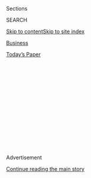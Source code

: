 <div id="app">

<div>

<div>

<div>

<div class="NYTAppHideMasthead css-1q2w90k e1suatyy0">

<div class="section css-ui9rw0 e1suatyy2">

<div class="css-eph4ug er09x8g0">

<div class="css-6n7j50">

</div>

<span class="css-1dv1kvn">Sections</span>

<div class="css-10488qs">

<span class="css-1dv1kvn">SEARCH</span>

</div>

[Skip to content](#site-content)[Skip to site
index](#site-index)

</div>

<div id="masthead-section-label" class="css-1wr3we4 eaxe0e00">

[Business](https://www.nytimes.com/section/business)

</div>

<div class="css-10698na e1huz5gh0">

</div>

</div>

<div id="masthead-bar-one" class="section hasLinks css-15hmgas e1csuq9d3">

<div class="css-uqyvli e1csuq9d0">

</div>

<div class="css-1uqjmks e1csuq9d1">

</div>

<div class="css-9e9ivx">

[](https://myaccount.nytimes.com/auth/login?response_type=cookie&client_id=vi)

</div>

<div class="css-1bvtpon e1csuq9d2">

[Today’s
Paper](https://www.nytimes.com/section/todayspaper)

</div>

</div>

</div>

</div>

<div data-aria-hidden="false">

<div id="site-content" data-role="main">

<div>

<div class="css-1aor85t" style="opacity:0.000000001;z-index:-1;visibility:hidden">

<div class="css-1hqnpie">

<div class="css-epjblv">

<span class="css-17xtcya">[Business](/section/business)</span><span class="css-x15j1o">|</span><span class="css-fwqvlz">How
Automated Background Checks Freeze Out
Renters</span>

</div>

<div class="css-k008qs">

<div class="css-1iwv8en">

<span class="css-18z7m18"></span>

<div>

</div>

</div>

<span class="css-1n6z4y">https://nyti.ms/3evZJQ9</span>

<div class="css-1705lsu">

<div class="css-4xjgmj">

<div class="css-4skfbu" data-role="toolbar" data-aria-label="Social Media Share buttons, Save button, and Comments Panel with current comment count" data-testid="share-tools">

  - 
  - 
  - 
  - 
    
    <div class="css-6n7j50">
    
    </div>

  - 
  - 

</div>

</div>

</div>

</div>

</div>

</div>

<div id="NYT_TOP_BANNER_REGION" class="css-13pd83m">

</div>

<div id="top-wrapper" class="css-1sy8kpn">

<div id="top-slug" class="css-l9onyx">

Advertisement

</div>

[Continue reading the main
story](#after-top)

<div class="ad top-wrapper" style="text-align:center;height:100%;display:block;min-height:250px">

<div id="top" class="place-ad" data-position="top" data-size-key="top">

</div>

</div>

<div id="after-top">

</div>

</div>

<div>

<div id="sponsor-wrapper" class="css-1hyfx7x">

<div id="sponsor-slug" class="css-19vbshk">

Supported by

</div>

[Continue reading the main
story](#after-sponsor)

<div id="sponsor" class="ad sponsor-wrapper" style="text-align:center;height:100%;display:block">

</div>

<div id="after-sponsor">

</div>

</div>

<div class="css-186x18t">

</div>

<div class="css-1vkm6nb ehdk2mb0">

# How Automated Background Checks Freeze Out Renters

</div>

Algorithms that scan everything from terror watch lists to eviction
records spit out flawed tenant screening reports. And almost nobody is
watching.

<div class="css-79elbk" data-testid="photoviewer-wrapper">

<div class="css-z3e15g" data-testid="photoviewer-wrapper-hidden">

</div>

<div class="css-1a48zt4 ehw59r15" data-testid="photoviewer-children">

![<span class="css-16f3y1r e13ogyst0" data-aria-hidden="true">Samantha
Johnson has lost count of the times she has been turned down for housing
or work because of incorrect background
reports.</span><span class="css-cnj6d5 e1z0qqy90" itemprop="copyrightHolder"><span class="css-1ly73wi e1tej78p0">Credit...</span><span><span>Thomas
Patterson</span></span></span>](https://static01.nyt.com/images/2020/05/31/business/00markup-renters1/00markup-renters1-articleLarge.jpg?quality=75&auto=webp&disable=upscale)

</div>

</div>

<div class="css-18e8msd">

<div class="css-vp77d3 epjyd6m0">

<div class="css-1baulvz">

By <span class="css-1baulvz" itemprop="name">Lauren Kirchner</span> and
[<span class="css-1baulvz last-byline" itemprop="name">Matthew
Goldstein</span>](https://www.nytimes.com/by/matthew-goldstein)

</div>

</div>

  - 
    
    <div class="css-ld3wwf e16638kd2">
    
    May 28,
    2020
    
    </div>

  - 
    
    <div class="css-4xjgmj">
    
    <div class="css-d8bdto" data-role="toolbar" data-aria-label="Social Media Share buttons, Save button, and Comments Panel with current comment count" data-testid="share-tools">
    
      - 
      - 
      - 
      - 
        
        <div class="css-6n7j50">
        
        </div>
    
      - 
      - 
    
    </div>
    
    </div>

</div>

</div>

<div class="section meteredContent css-1r7ky0e" name="articleBody" itemprop="articleBody">

<div class="css-1fanzo5 StoryBodyCompanionColumn">

<div class="css-53u6y8">

*This article was reported and written in collaboration with* [*The
Markup*](https://themarkup.org/locked-out/2020/05/28/access-denied-faulty-automated-background-checks-freeze-out-renters)*,
a nonprofit newsroom investigating technology’s effects on society.*

Burglary and domestic assault in Minnesota. Selling meth and jumping
bail in Kentucky. Driving without insurance in Arkansas. Disorderly
conduct. Theft. Lying to a police officer. Unspecified “crimes.” Too
many narcotics charges to count.

That’s what the landlord for an apartment in St. Helens, Ore., saw when
he ran a background check for Samantha Johnson, a prospective tenant, in
2018.

But none of the charges were hers.

The growing data economy and the [rise of American
rentership](https://www.pewresearch.org/fact-tank/2017/07/19/more-u-s-households-are-renting-than-at-any-point-in-50-years/)
since the 2008 financial crisis have fueled a rapid expansion of the
tenant screening industry, [now valued at $1
billion](https://www.ibisworld.com/united-states/market-research-reports/background-check-services-industry/).
The companies produce cheap and fast — but not necessarily accurate —
reports for [an estimated nine out of 10
landlords](https://www.mysmartmove.com/SmartMove/blog/landlord-rental-market-survey-insights-infographic.page)
across the country.

</div>

</div>

<div class="css-1fanzo5 StoryBodyCompanionColumn">

<div class="css-53u6y8">

The automated background check for Ms. Johnson cast a wide net, looking
for negative information from criminal databases even in states where
she had never lived and pulling in records for women whose middle names,
races and dates of birth didn’t match her own. It combined criminal
records from five other women: four Samantha Johnsons and a woman who
had used the name as an alias, even though the screening report said she
was an “active inmate” in a Kentucky jail at the time.

“You can totally tell we’re not the same person at all,” said Ms.
Johnson, who eventually got the apartment after she convinced the
landlord she wasn’t a criminal.

It was not the first time she had been the victim of incorrect automated
screening reports. It wouldn’t be the last, either.

## False Reports of Crime, With No Human Review

The reports can be created in a few seconds, using searches based on
partial names or incomplete dates of birth. Tenants generally have no
choice but to submit to the screenings and typically pay an application
fee for the privilege. Automated reports are usually delivered to
landlords without a human ever glancing at the results to see if they
contain obvious mistakes, according to court records and interviews.

A review of hundreds of federal lawsuits filed against screening
companies over the past 10 years shows how hasty, sloppy matches can
lead to reports that wrongly label people deadbeats, criminals or sex
offenders. Among those who say they were wrongly maligned:

  - Davone Jackson, who was denied low-income housing in Tennessee after
    the screening company RealPage reported that he had twice been
    convicted of trafficking in heroin in Kentucky and was on
    Wisconsin’s sex offender registry. In fact, those records belonged
    to an Eric Jackson and a James Jackson. After the denial, Davone
    Jackson said, he and his 9-year-old daughter were forced to live in
    a small motel room for nearly a year.

<!-- end list -->

  - Glenn Patrick Thompson Sr. and Glenn Patrick Thompson Jr., who said
    they had been left homeless near Seattle after a tenant screening
    company called On-Site, which is now part of RealPage, told two
    different landlords that the father and son had been previously
    evicted. In fact, the eviction was for a Patricia Thompson, who was
    not related to them.

<!-- end list -->

  - William Hall Jr., who lost out on a duplex in his small town in
    Georgia after TransUnion Rental Screening Solutions said he had
    sexually abused a minor. The criminal record belonged to a William
    Hall who was 30 years older and possibly dead. Mr. Hall said the
    landlord had stopped returning his telephone calls after receiving
    the incorrect report.

Mr. Hall’s suit is pending; the others were settled for undisclosed
sums.

The screening process happens so quickly and the competition for
apartments can be so fierce that prospective renters don’t always know
why they were turned down, much less whether an incorrect background
report was the cause.

</div>

</div>

<div class="css-1fanzo5 StoryBodyCompanionColumn">

<div class="css-53u6y8">

Some screening companies don’t even provide the underlying records to
landlords, instead producing a color-coded “risk” score or a thumbs-up
or thumbs-down lease
recommendation.

</div>

</div>

<div class="css-79elbk" data-testid="photoviewer-wrapper">

<div class="css-z3e15g" data-testid="photoviewer-wrapper-hidden">

</div>

<div class="css-1a48zt4 ehw59r15" data-testid="photoviewer-children">

![](https://static01.nyt.com/images/2020/05/31/business/28markup-renters-Johnsongraoh2/oakImage-1590695634907-articleLarge.png?quality=75&auto=webp&disable=upscale)

</div>

</div>

<div class="css-1fanzo5 StoryBodyCompanionColumn">

<div class="css-53u6y8">

Screening company employees have stated in lawsuits that they err on the
side of including any possible match, rather than excluding possible
errors. The owner of one screening company criticized his industry,
saying his peers can do better.

“We can figure out how to match a record,” said Matt Visser, chief
executive of Victig Screening Solutions, whose Utah company sells 10,000
to 20,000 tenant and employment screening reports a month. He said his
company verified negative findings. “It requires a human element,” he
said.

“When we are performing any of these reports, it is a fairly monumental
moment in someone’s life,” he added. “You just have to give a crap.”

Large background firms, including RealPage, CoreLogic and TransUnion,
declined interview requests for this article. They referred specific
questions to a trade group, the Consumer Data Industry Association.

Noting the millions of tenant background reports produced each year, the
group denied that any systemic problems existed and accused consumer
lawyers of being myopic.

</div>

</div>

<div class="css-1fanzo5 StoryBodyCompanionColumn">

<div class="css-53u6y8">

“If I sat in a cardiologist’s office all day, all I would see is people
with heart problems,” said Eric Ellman, the association’s senior vice
president for public policy and legal affairs. He acknowledged that it
hadn’t developed any standards for screening accuracy but said the
companies had their own policies.

In responses to lawsuits, tenant screening companies say renters dispute
fewer than 1 percent of reports. But it’s impossible to know the actual
error rate because tenants may not always know to complain.

With about half of the nation’s 43 million rentals [turning over every
year](https://www.cbre.us/research-and-reports/US-Multifamily-Research-Brief---Apartment-Turnover-Rate-Continues-to-Fall-July-2019),
even an error rate of 1 percent could upend the lives of hundreds of
thousands of people.

Regulators have taken action against a few companies for slipshod tenant
screenings; the Fair Credit Reporting Act requires background screeners
to “follow reasonable procedures to assure maximum possible accuracy.”
But rejected tenants continue to complain about the same careless
practices by companies that regulators had called out, interviews and
federal lawsuits show.

Ms. Johnson has lost count of the times she has been turned down for
housing or work because of incorrect background reports. Since 2016, she
has sued six tenant screening companies for incorrect reports. All of
them have settled.

When she moved out of the apartment in St. Helens and applied to rent a
house, the background report was 112 pages long. By then Ms. Johnson
knew the drill: Find out where the report came from, call the screening
company, fax in a copy of her ID and start the dispute process.

“I’ve tried to figure out if there’s something I can do, to stop that
from happening,” she said. “But I don’t think that there really is,
because there’s just so many background companies out there — and
they’re not doing their jobs.”

</div>

</div>

<div class="css-1fanzo5 StoryBodyCompanionColumn">

<div class="css-53u6y8">

## Lax Rules and Wild Cards

Tenant screening was once confined to a simple credit check with the
three major credit bureaus and a few phone calls to references, but it
was revolutionized by the advent of cheap or even free, easily available
electronic court records. These include criminal records from across the
country, sex-offender registries, terrorism watch lists and housing
court records.

Easy access to the troves of data has also made it possible for anyone
with a computer to become a background screener: About 2,000 companies
offer the service, but [that’s only an
estimate](https://files.consumerfinance.gov/f/documents/201909_cfpb_market-snapshot-background-screening_report.pdf).
Tenant screeners don’t have to register with any government agency.

People can complain about faulty background reports to the Federal Trade
Commission or the Consumer Financial Protection Bureau — or sue. But
regulators have not limited tenant screening as much as other kinds of
background checks.

Regulators forced credit bureaus to follow standards for matching
records to a person, and the kinds of records the bureaus can legally
report are limited. Rules for employment screening, which some of the
tenant-screening firms provide, require employers to share the negative
report with a rejected applicant.

None of those restrictions applies to tenant screening.

Federal law requires landlords only to tell tenants if they were turned
down because of a negative report and who produced it. Under the Fair
Credit Reporting Act, screening companies have 30 days to respond to
tenants’ requests for corrections. By then, a landlord may have given
the apartment away.

“It’s just crazy that you can’t get immediate results,” said Andrew
Guzzo, a consumer lawyer who has filed more than 100 federal lawsuits
against background screeners and other consumer reporting agencies.
“There’s not many worse imaginable consumer financial services related
impacts that you could have, more than an inaccurate tenant screening
that costs you the ability to rent an apartment.”

Tenants can’t get ahead of the problem by checking their background
reports in advance because too many companies provide the service.

</div>

</div>

<div class="css-1fanzo5 StoryBodyCompanionColumn">

<div class="css-53u6y8">

“You can’t just go to one place and request your free annual report,”
said Ariel Nelson, author of a 52-page National Consumer Law Center
[report](https://www.nclc.org/issues/rpt-broken-records-redux.html) on
screening errors.

A handful of cities have begun to regulate tenant screening by limiting
a landlord’s ability to reject an applicant for old criminal convictions
or evictions.

Courts have also begun to take notice; a panel of federal judges
recently consolidated seven lawsuits about errors in TransUnion’s tenant
screening reports.

Screening companies put the onus for accuracy on landlords, telling them
right in the reports that they should double-check them.

Steven Schachtman, a longtime Minneapolis landlord and property manager
who oversees about 10,000 rentals and uses screening firms, said it was
difficult for a landlord to check the reports to ensure they matched
their applicants.

“That is why we are hiring them,” he said. “I assume they have matched
everything up.”

One CoreLogic employee said during a deposition for a federal lawsuit
that she considered a background report “accurate” if it correctly
reported what was in public records.

A common method that screening companies use to increase hits, court
records show, is a so-called wild-card search, which gathers different
names that start with the same few letters.

</div>

</div>

<div class="css-1fanzo5 StoryBodyCompanionColumn">

<div class="css-53u6y8">

Terrence Enright’s experience, described in his federal lawsuit against
National Tenant Network, shows how it works. When he applied for an
apartment in Chicago in 2014, the company searched for “Enright, Ter\*”
and “Terrence, Enr\*.” But the company also searched for misspelled
versions, including “Enwright, Ter\*” and found a match: an eviction for
a Teri Enwright in California, one of what Mr. Enright said were three
evictions mistakenly attributed to him, which resulted in his being
denied the apartment. His lawsuit was settled out of court.

Screening companies could use more careful methods to reduce incorrect
reports, such as excluding eviction records for addresses that don’t
appear on a person’s credit report. Or reporting only records that match
full names and other data, such as complete dates of birth.

But they often don’t, tenants and consumer attorneys say, and the errors
can have an outsize effect on people with common names — particularly
members of minority groups, which [tend to have fewer unique last
names](https://www.census.gov/library/stories/2017/08/what-is-in-a-name.html).
For example, more than 12 million Latinos nationwide share just 26
surnames, according to the
census.

<div class="css-79elbk" data-testid="photoviewer-wrapper">

<div class="css-z3e15g" data-testid="photoviewer-wrapper-hidden">

</div>

<div class="css-1a48zt4 ehw59r15" data-testid="photoviewer-children">

<div class="css-zgakxe erfvjey0">

<span class="css-1ly73wi e1tej78p0">Image</span>

<div class="css-zjzyr8">

<div data-testid="lazyimage-container" style="height:494.93333333333334px">

</div>

</div>

</div>

</div>

</div>

Marco Fernandez is suing RentGrow, another screening firm, after it
included information in his report about another person named Mario
Fernandez Santana. Mr. Fernandez lives in Maryland works for an elite
military cybercommand strike force and has a top-secret security
clearance. The other man is on a federal watch list for suspected
terrorists or drug traffickers, lives in Mexico and has a different date
of birth, according to the lawsuit.

“These matching algorithms treat Hispanic names just like a
mix-and-match,” said Mr. Fernandez’s attorney, E. Michelle Drake.

RentGrow declined to explain why the company included the other man’s
record in Mr. Fernandez’s report, but said in a statement that it had
“promptly resolved all concerns in his favor.” Mr. Fernandez was able
to get into the apartment he wanted.

</div>

</div>

<div class="css-1fanzo5 StoryBodyCompanionColumn">

<div class="css-53u6y8">

While disputing the report, however, Mr. Fernandez said he discovered
that RentGrow had incorrectly reported the same federal watch list
information to a landlord four years earlier, according to the lawsuit.
He said he was not informed at the time.

Hector Hernandez took CoreLogic to court after the company mixed him up
with an accused drug smuggler, Hector Hernandez-Garcia, causing him, his
wife and their newborn son to be temporarily homeless in the Washington,
D.C., suburbs.

“I kept telling them: ‘You got the wrong guy. I’m telling you, that’s
not me,’” Mr. Hernandez, who works for a pest control company, said in
an interview. CoreLogic settled the lawsuit.

In a deposition for another federal lawsuit, a CoreLogic employee said
independently verifying reports like these before sending them out
“would be an overwhelming task.”

It’s certainly more expensive: Court filings in a federal lawsuit show
that RealPage pays one data broker 22 cents for each criminal record by
buying data in bulk. The company typically charges landlords $12 per
report. If there’s a dispute, the data broker would charge RealPage $7
to hand-check a record, according to the contract, shrinking RealPage’s
profits — but not eliminating them.

That lawsuit claims RealPage produced 11,000 inaccurate renter
background reports between 2014 and 2019 using “abbreviated” criminal
records, which are cheaper than a full record check, bought from an
affiliate of [Backgroundchecks.com](https://www.backgroundchecks.com/).
The records don’t include details of the resolution or complete dates of
birth, so are more likely to lead to incorrect reports.

In a statement, RealPage said that “the screening that gave rise to this
case occurred years ago” and that the company “has long since made
changes to its criminal matching logic that would prevent this record
from returning for the plaintiff in that case.” It would not elaborate
on those changes.

</div>

</div>

<div class="css-1fanzo5 StoryBodyCompanionColumn">

<div class="css-53u6y8">

Federal regulators have fined both RealPage and Backgroundchecks.com.

Backgroundchecks.com and an affiliated company were fined by the
Consumer Financial Protection Bureau in 2015 over employment screenings.
Among other things, the [agency said the
company](https://www.consumerfinance.gov/about-us/newsroom/cfpb-takes-action-against-two-of-the-largest-employment-background-screening-report-providers-for-serious-inaccuracies/)
had failed to look for patterns in customer disputes that would identify
root causes of inaccuracies, such as court jurisdictions with unreliable
data, error-prone procedures or employees who are particularly sloppy.

In 2018, the Federal Trade Commission fined RealPage $3 million for
using wild-card searches; the company did not have to admit wrongdoing.
The company brings in about $48 million annually from tenant background
screenings, according to court filings.

Despite the federal action, RealPage continues to employ a name-matching
program that tolerates a significant amount of imprecision, according to
federal lawsuits.

For instance, according to a lawsuit by Leon Howard, RealPage included
criminal records for a Lonnie Howard and eviction records for a Linnea
Howard in his background report when he applied for a rental in Georgia
in 2019. Lonnie Howard’s date of birth was different than Leon Howard’s,
and the report included a photo of the offender, according to the
lawsuit, which RealPage settled for an undisclosed sum.

## Vindicated but Still Waiting

</div>

</div>

<div class="css-79elbk" data-testid="photoviewer-wrapper">

<div class="css-z3e15g" data-testid="photoviewer-wrapper-hidden">

</div>

<div class="css-1a48zt4 ehw59r15" data-testid="photoviewer-children">

<div class="css-1xdhyk6 erfvjey0">

<span class="css-1ly73wi e1tej78p0">Image</span>

<div class="css-zjzyr8">

<div data-testid="lazyimage-container" style="height:580px">

</div>

</div>

</div>

<span class="css-16f3y1r e13ogyst0" data-aria-hidden="true">Sandra Smith
spent a year and a half trying to get a denial overturned after another
person’s information was sent to the public housing authority in
Jacksonville,
Fla.</span><span class="css-cnj6d5 e1z0qqy90" itemprop="copyrightHolder"><span class="css-1ly73wi e1tej78p0">Credit...</span><span>Jon
M. Fletcher</span></span>

</div>

</div>

<div class="css-1fanzo5 StoryBodyCompanionColumn">

<div class="css-53u6y8">

Most hurt are people living on the edge, especially those who made it to
the top of long wait lists for a housing voucher or a public housing
unit only to lose out because of faulty background checks.

Sandra Smith waited more than a year for a spot in public housing in her
hometown, Jacksonville, Fla. After a divorce, she had been staying with
friends and her mother. Unemployed while recovering from health
problems, Ms. Smith was relieved she’d finally be able to move back out
of her teenage bedroom.

</div>

</div>

<div class="css-1fanzo5 StoryBodyCompanionColumn">

<div class="css-53u6y8">

“I’m 55,” she said. “Having my own space is something I haven’t had in a
long time, and I felt like I was ready for that.”

But the housing authority turned her down after a background check
reported a 2013 eviction for a different Sandra Smith.

“Everything was a runaround,” she said. “No one had any more anything to
show me — why they were so convinced that this was me.”

Agency officials said she had been denied because of the screening,
which is their policy.

“It would’ve taken them two to three minutes to investigate this,” said
Adam Thoresen, a Jacksonville Area Legal Aid lawyer whom Ms. Smith
turned to for help.

The signature on the lease agreement, which was attached to the online
eviction records, wasn’t the same as his client’s, he said. The lease
listed multiple children — but his client has only one child, an adult
in his 30s, and the names didn’t match.

“This is really simple stuff,” Mr. Thoresen said.

It took Ms. Smith a year and a half to get her denial overturned. She is
still dealing with the paperwork and hasn’t gotten an apartment.

Maddy Varner and Surya Mattu contributed reporting.

</div>

</div>

<div>

</div>

</div>

<div>

</div>

<div>

</div>

<div>

</div>

<div>

<div id="bottom-wrapper" class="css-1ede5it">

<div id="bottom-slug" class="css-l9onyx">

Advertisement

</div>

[Continue reading the main
story](#after-bottom)

<div id="bottom" class="ad bottom-wrapper" style="text-align:center;height:100%;display:block;min-height:90px">

</div>

<div id="after-bottom">

</div>

</div>

</div>

</div>

</div>

## Site Index

<div>

</div>

## Site Information Navigation

  - [© <span>2020</span> <span>The New York Times
    Company</span>](https://help.nytimes.com/hc/en-us/articles/115014792127-Copyright-notice)

<!-- end list -->

  - [NYTCo](https://www.nytco.com/)
  - [Contact
    Us](https://help.nytimes.com/hc/en-us/articles/115015385887-Contact-Us)
  - [Work with us](https://www.nytco.com/careers/)
  - [Advertise](https://nytmediakit.com/)
  - [T Brand Studio](http://www.tbrandstudio.com/)
  - [Your Ad
    Choices](https://www.nytimes.com/privacy/cookie-policy#how-do-i-manage-trackers)
  - [Privacy](https://www.nytimes.com/privacy)
  - [Terms of
    Service](https://help.nytimes.com/hc/en-us/articles/115014893428-Terms-of-service)
  - [Terms of
    Sale](https://help.nytimes.com/hc/en-us/articles/115014893968-Terms-of-sale)
  - [Site
    Map](https://spiderbites.nytimes.com)
  - [Help](https://help.nytimes.com/hc/en-us)
  - [Subscriptions](https://www.nytimes.com/subscription?campaignId=37WXW)

</div>

</div>

</div>

</div>
